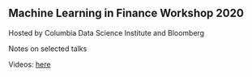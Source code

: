 ## Machine Learning in Finance Workshop 2020

Hosted by Columbia Data Science Institute and Bloomberg

Notes on selected talks

Videos: [here](https://datascience.columbia.edu/event/machine-learning-in-finance-workshop-2020/)
